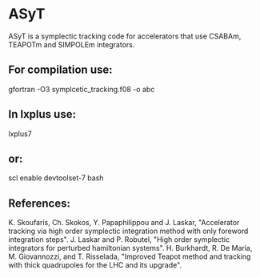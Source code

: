 # ASyT
ASyT is a symplectic tracking code for accelerators that use CSABAm, TEAPOTm and SIMPOLEm integrators.

## For compilation use:
gfortran -O3 symplcetic_tracking.f08 -o abc
 
## In lxplus use:
lxplus7
## or:
scl enable devtoolset-7 bash

## References:
K. Skoufaris, Ch. Skokos, Y. Papaphilippou and J. Laskar, "Accelerator tracking via high order symplectic integration method with only foreword integration steps".
J. Laskar and P. Robutel, "High order symplectic integrators for perturbed hamiltonian systems".
H. Burkhardt, R. De Maria, M. Giovannozzi, and T. Risselada, "Improved Teapot method and tracking with thick quadrupoles for the LHC and its upgrade".
